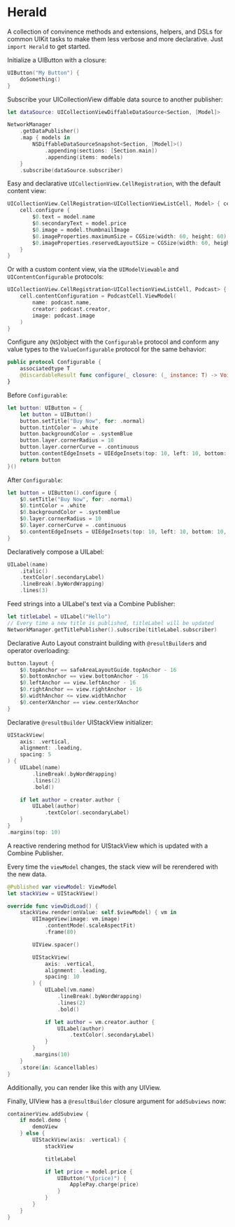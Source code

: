 # Herald

A collection of convinence methods and extensions, helpers, and DSLs for common UIKit tasks to make them less verbose and more declarative. Just `import Herald` to get started.

Initialize a UIButton with a closure:

```swift
UIButton("My Button") {
    doSomething()
}
```

Subscribe your UICollectionView diffable data source to another publisher: 

```swift
let dataSource: UICollectionViewDiffableDataSource<Section, [Model]>

NetworkManager
    .getDataPublisher()
    .map { models in
        NSDiffableDataSourceSnapshot<Section, [Model]>()
            .appending(sections: [Section.main])
            .appending(items: models)
    }
    .subscribe(dataSource.subscriber)
```

Easy and declarative `UICollectionView.CellRegistration`, with the default content view:

```swift
UICollectionView.CellRegistration<UICollectionViewListCell, Model> { cell, _, model in
    cell.configure {
        $0.text = model.name
        $0.secondaryText = model.price
        $0.image = model.thumbnailImage
        $0.imageProperties.maximumSize = CGSize(width: 60, height: 60)
        $0.imageProperties.reservedLayoutSize = CGSize(width: 60, height: 60)
    }
}
```

Or with a custom content view, via the `UIModelViewable` and `UIContentConfigurable` protocols:

```swift
UICollectionView.CellRegistration<UICollectionViewListCell, Podcast> { cell, _, podcast in
    cell.contentConfiguration = PodcastCell.ViewModel(
        name: podcast.name,
        creator: podcast.creator,
        image: podcast.image
    )
}
```

Configure any (`NS`)object with the `Configurable` protocol and conform any value types to the `ValueConfigurable` protocol for the same behavior:

```swift
public protocol Configurable {
    associatedtype T
    @discardableResult func configure(_ closure: (_ instance: T) -> Void) -> T
}
```

Before `Configurable`:

```swift
let button: UIButton = {
    let button = UIButton() 
    button.setTitle("Buy Now", for: .normal)
    button.tintColor = .white
    button.backgroundColor = .systemBlue
    button.layer.cornerRadius = 10
    button.layer.cornerCurve = .continuous
    button.contentEdgeInsets = UIEdgeInsets(top: 10, left: 10, bottom: 10, right: 10)
    return button
}()
```

After `Configurable`:

```swift
let button = UIButton().configure {
    $0.setTitle("Buy Now", for: .normal)
    $0.tintColor = .white
    $0.backgroundColor = .systemBlue
    $0.layer.cornerRadius = 10
    $0.layer.cornerCurve = .continuous
    $0.contentEdgeInsets = UIEdgeInsets(top: 10, left: 10, bottom: 10, right: 10)
}
```

Declaratively compose a UILabel:

```swift
UILabel(name)
    .italic()
    .textColor(.secondaryLabel)
    .lineBreak(.byWordWrapping)
    .lines(3)
```

Feed strings into a UILabel's text via a Combine Publisher:

```swift
let titleLabel = UILabel("Hello")
// Every time a new title is published, titleLabel will be updated
NetworkManager.getTitlePublisher().subscribe(titleLabel.subscriber)
```

Declarative Auto Layout constraint building with `@resultBuilder`s and operator overloading:

```swift
button.layout {
    $0.topAnchor == safeAreaLayoutGuide.topAnchor - 16
    $0.bottomAnchor == view.bottomAnchor - 16
    $0.leftAnchor == view.leftAnchor - 16
    $0.rightAnchor == view.rightAnchor - 16
    $0.widthAnchor <= view.widthAnchor
    $0.centerXAnchor == view.centerXAnchor
}
```

Declarative `@resultBuilder` UIStackView initializer:

```swift
UIStackView(
    axis: .vertical, 
    alignment: .leading, 
    spacing: 5
) {
    UILabel(name)
        .lineBreak(.byWordWrapping)
        .lines(2)
        .bold()

    if let author = creator.author {
        UILabel(author)
            .textColor(.secondaryLabel)
    }
}
.margins(top: 10)
```

A reactive rendering method for UIStackView which is updated with a Combine Publisher.

Every time the `viewModel` changes, the stack view will be rerendered with the new data.

```swift
@Published var viewModel: ViewModel
let stackView = UIStackView()

override func viewDidLoad() {
    stackView.render(onValue: self.$viewModel) { vm in
        UIImageView(image: vm.image)
            .contentMode(.scaleAspectFit)
            .frame(80)

        UIView.spacer()

        UIStackView(
            axis: .vertical, 
            alignment: .leading, 
            spacing: 10
        ) {
            UILabel(vm.name)
                .lineBreak(.byWordWrapping)
                .lines(2)
                .bold()

            if let author = vm.creator.author {
                UILabel(author)
                    .textColor(.secondaryLabel)
            }
        }
        .margins(10)
    }
    .store(in: &cancellables)
}
```

Additionally, you can render like this with any UIView.

Finally, UIView has a `@resultBuilder` closure argument for `addSubviews` now:

```swift
containerView.addSubview {
    if model.demo {
        demoView
    } else {
        UIStackView(axis: .vertical) {
            stackView

            titleLabel

            if let price = model.price {
                UIButton("\(price)") {
                    ApplePay.charge(price)
                }
            }
        }
    }
}